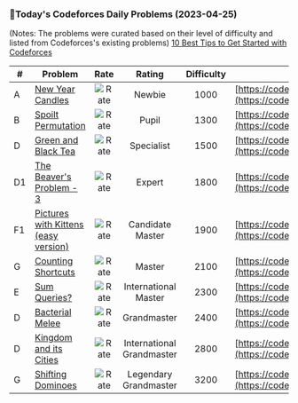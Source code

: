 ### 🌟Today's Codeforces Daily Problems (2023-04-25)
(Notes: The problems were curated based on their level of difficulty and listed from Codeforces's existing problems)
[10 Best Tips to Get Started with Codeforces](https://github.com/ika9810/Codeforces-Daily-Problems/blob/main/10%20Best%20Tips%20to%20Get%20Started%20with%20Codeforces.md)

| # | Problem | Rate| Rating | Difficulty | Contest |
|---| ----- | :--------: | :----------: | :----------: | ---------- |
|A|[New Year Candles](https://codeforces.com/contest/379/problem/A)|![Rate](https://img.shields.io/badge/Newbie-1000-lightgrey)|Newbie|1000|[https://codeforces.com/contest/379](https://codeforces.com/contest/379)|
|B|[Spoilt Permutation](https://codeforces.com/contest/56/problem/B)|![Rate](https://img.shields.io/badge/Pupil-1300-brightgreen)|Pupil|1300|[https://codeforces.com/contest/56](https://codeforces.com/contest/56)|
|D|[Green and Black Tea](https://codeforces.com/contest/746/problem/D)|![Rate](https://img.shields.io/badge/Specialist-1500-9cf)|Specialist|1500|[https://codeforces.com/contest/746](https://codeforces.com/contest/746)|
|D1|[The Beaver's Problem - 3](https://codeforces.com/contest/207/problem/D1)|![Rate](https://img.shields.io/badge/Expert-1800-blue)|Expert|1800|[https://codeforces.com/contest/207](https://codeforces.com/contest/207)|
|F1|[Pictures with Kittens (easy version)](https://codeforces.com/contest/1077/problem/F1)|![Rate](https://img.shields.io/badge/Candidate%20Master-1900-blueviolet)|Candidate Master|1900|[https://codeforces.com/contest/1077](https://codeforces.com/contest/1077)|
|G|[Counting Shortcuts](https://codeforces.com/contest/1650/problem/G)|![Rate](https://img.shields.io/badge/Master-2100-orange)|Master|2100|[https://codeforces.com/contest/1650](https://codeforces.com/contest/1650)|
|E|[Sum Queries?](https://codeforces.com/contest/1217/problem/E)|![Rate](https://img.shields.io/badge/International%20Master-2300-orange)|International Master|2300|[https://codeforces.com/contest/1217](https://codeforces.com/contest/1217)|
|D|[Bacterial Melee](https://codeforces.com/contest/756/problem/D)|![Rate](https://img.shields.io/badge/Grandmaster-2400-red)|Grandmaster|2400|[https://codeforces.com/contest/756](https://codeforces.com/contest/756)|
|D|[Kingdom and its Cities](https://codeforces.com/contest/613/problem/D)|![Rate](https://img.shields.io/badge/International%20Grandmaster-2800-red)|International Grandmaster|2800|[https://codeforces.com/contest/613](https://codeforces.com/contest/613)|
|G|[Shifting Dominoes](https://codeforces.com/contest/1368/problem/G)|![Rate](https://img.shields.io/badge/Legendary%20Grandmaster-3200-red)|Legendary Grandmaster|3200|[https://codeforces.com/contest/1368](https://codeforces.com/contest/1368)|
